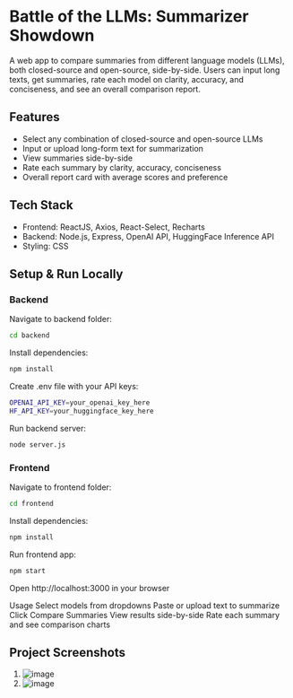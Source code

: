# Battle of the LLMs: Summarizer Showdown

A web app to compare summaries from different language models (LLMs), both closed-source and open-source, side-by-side. Users can input long texts, get summaries, rate each model on clarity, accuracy, and conciseness, and see an overall comparison report.

## Features

- Select any combination of closed-source and open-source LLMs
- Input or upload long-form text for summarization
- View summaries side-by-side
- Rate each summary by clarity, accuracy, conciseness
- Overall report card with average scores and preference

## Tech Stack

- Frontend: ReactJS, Axios, React-Select, Recharts
- Backend: Node.js, Express, OpenAI API, HuggingFace Inference API
- Styling: CSS

## Setup & Run Locally

### Backend
Navigate to backend folder:
   ```bash
   cd backend
   ```
Install dependencies:
```bash
npm install
```
Create .env file with your API keys:
```bash
OPENAI_API_KEY=your_openai_key_here
HF_API_KEY=your_huggingface_key_here
```
Run backend server:
```bash
node server.js
```
### Frontend

Navigate to frontend folder:
```bash
cd frontend
```
Install dependencies:
```bash
npm install
```
Run frontend app:
```bash
npm start
```
Open http://localhost:3000 in your browser

Usage
Select models from dropdowns
Paste or upload text to summarize
Click Compare Summaries
View results side-by-side
Rate each summary and see comparison charts

## Project Screenshots
1. ![image](https://github.com/user-attachments/assets/1b243250-441c-4ada-af23-3c389d574a33)
2. ![image](https://github.com/user-attachments/assets/184d5185-83ac-4ca0-8e73-e86a249a3079)


